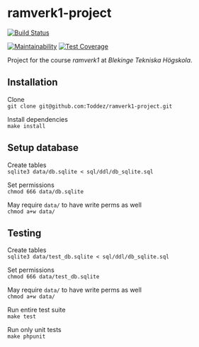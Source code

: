 # ramverk1-project

[![Build Status](https://circleci.com/gh/Toddez/ramverk1.svg?style=svg)](https://circleci.com/gh/Toddez/ramverk1)

[![Maintainability](https://api.codeclimate.com/v1/badges/ccd9790c234c8418d729/maintainability)](https://codeclimate.com/github/Toddez/ramverk1-project/maintainability)
[![Test Coverage](https://api.codeclimate.com/v1/badges/ccd9790c234c8418d729/test_coverage)](https://codeclimate.com/github/Toddez/ramverk1-project/test_coverage)

Project for the course *ramverk1* at *Blekinge Tekniska Högskola*.

## Installation

Clone  
``git clone git@github.com:Toddez/ramverk1-project.git``

Install dependencies  
``make install``

## Setup database

Create tables  
``sqlite3 data/db.sqlite < sql/ddl/db_sqlite.sql``

Set permissions  
``chmod 666 data/db.sqlite``  

May require ``data/`` to have write perms as well  
``chmod a+w data/``

## Testing

Create tables  
``sqlite3 data/test_db.sqlite < sql/ddl/db_sqlite.sql``

Set permissions  
``chmod 666 data/test_db.sqlite``  

May require ``data/`` to have write perms as well  
``chmod a+w data/``

Run entire test suite  
``make test``

Run only unit tests  
``make phpunit``
